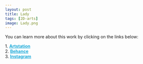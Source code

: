 ```yaml
---
layout: post 
title: Lady
tags: [2D-arts]
image: Lady.png
---
```


<!--more-->

You can learn more about this work by clicking on the links below: <br/>

<div>
	1.
    <a href="https://www.artstation.com/artwork/rRYvBG" target="_blank" style="font-weight: bold; color: #1CAAD9;">Artstation</a><br/>
	2.
	<a href="https://www.behance.net/gallery/84999119/Lady" target="_blank" style="font-weight: bold; color: #1CAAD9;">Behance</a><br/>	
	3.
	<a href="https://www.instagram.com/p/CCaqs42hMWm/" target="_blank" style="font-weight: bold; color: #1CAAD9;">Instagram</a><br/>
</div>
